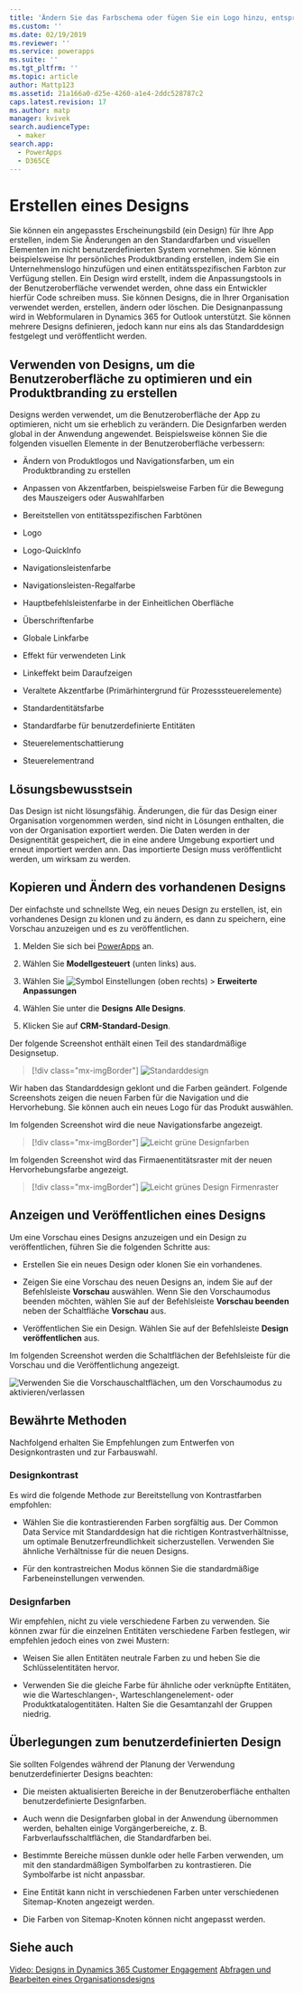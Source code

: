 ```yaml
---
title: 'Ändern Sie das Farbschema oder fügen Sie ein Logo hinzu, entsprechend der Marke Ihrer Organisation  | MicrosoftDocs'
ms.custom: ''
ms.date: 02/19/2019
ms.reviewer: ''
ms.service: powerapps
ms.suite: ''
ms.tgt_pltfrm: ''
ms.topic: article
author: Mattp123
ms.assetid: 21a166a0-d25e-4260-a1e4-2ddc528787c2
caps.latest.revision: 17
ms.author: matp
manager: kvivek
search.audienceType:
  - maker
search.app:
  - PowerApps
  - D365CE
---
```

# <a name="create-a-theme"></a>Erstellen eines Designs

Sie können ein angepasstes Erscheinungsbild (ein Design) für Ihre App erstellen, indem Sie Änderungen an den Standardfarben und visuellen Elementen im nicht benutzerdefinierten System vornehmen. Sie können beispielsweise Ihr persönliches Produktbranding erstellen, indem Sie ein Unternehmenslogo hinzufügen und einen entitätsspezifischen Farbton zur Verfügung stellen. Ein Design wird erstellt, indem die Anpassungstools in der Benutzeroberfläche verwendet werden, ohne dass ein Entwickler hierfür Code schreiben muss. Sie können Designs, die in Ihrer Organisation verwendet werden, erstellen, ändern oder löschen. Die Designanpassung wird in Webformularen in  Dynamics 365 for Outlook unterstützt. Sie können mehrere Designs definieren, jedoch kann nur eins als das Standarddesign festgelegt und veröffentlicht werden.  
  
<a name="UseThemes"></a>   
## <a name="use-themes-to-enhance-the-user-interface-and-create-your-product-branding"></a>Verwenden von Designs, um die Benutzeroberfläche zu optimieren und ein Produktbranding zu erstellen  
 Designs werden verwendet, um die Benutzeroberfläche der App zu optimieren, nicht um sie erheblich zu verändern. Die Designfarben werden global in der Anwendung angewendet. Beispielsweise können Sie die folgenden visuellen Elemente in der Benutzeroberfläche verbessern:  
  
-   Ändern von Produktlogos und Navigationsfarben, um ein Produktbranding zu erstellen  
  
-   Anpassen von Akzentfarben, beispielsweise Farben für die Bewegung des Mauszeigers oder Auswahlfarben  
  
-   Bereitstellen von entitätsspezifischen Farbtönen  
    
-   Logo  
  
-   Logo-QuickInfo  
  
-   Navigationsleistenfarbe  
  
-   Navigationsleisten-Regalfarbe

-   Hauptbefehlsleistenfarbe in der Einheitlichen Oberfläche
  
-   Überschriftenfarbe  
  
-   Globale Linkfarbe  
  
-   Effekt für verwendeten Link  
  
-   Linkeffekt beim Daraufzeigen  
  
-   Veraltete Akzentfarbe (Primärhintergrund für Prozesssteuerelemente)  
  
-   Standardentitätsfarbe  
  
-   Standardfarbe für benutzerdefinierte Entitäten  
  
-   Steuerelementschattierung  
  
-   Steuerelementrand  
  
<a name="Solution"></a>   
## <a name="solution-awareness"></a>Lösungsbewusstsein  
 Das Design ist nicht lösungsfähig. Änderungen, die für das Design einer Organisation vorgenommen werden, sind nicht in Lösungen enthalten, die von der Organisation exportiert werden. Die Daten werden in der Designentität gespeichert, die in eine andere Umgebung exportiert und erneut importiert werden ann. Das importierte Design muss veröffentlicht werden, um wirksam zu werden.  
  
<a name="CloneAlter"></a>   
## <a name="copy-and-alter-the-existing-theme"></a>Kopieren und Ändern des vorhandenen Designs  
 Der einfachste und schnellste Weg, ein neues Design zu erstellen, ist, ein vorhandenes Design zu klonen und zu ändern, es dann zu speichern, eine Vorschau anzuzeigen und es zu veröffentlichen. 
 
1.  Melden Sie sich bei [PowerApps](https://web.powerapps.com/?utm_source=padocs&utm_medium=linkinadoc&utm_campaign=referralsfromdoc) an.

2.  Wählen Sie **Modellgesteuert** (unten links) aus. 

3.  Wählen Sie ![Symbol Einstellungen](../model-driven-apps/media/powerapps-gear.png) (oben rechts) > **Erweiterte Anpassungen** 

4. Wählen Sie unter die **Designs** **Alle Designs**. 

5. Klicken Sie auf **CRM-Standard-Design**. 

Der folgende Screenshot enthält einen Teil des standardmäßige Designsetup.  

> [!div class="mx-imgBorder"] 
> ![Standarddesign](media/default-theme.png) 
  
 Wir haben das Standarddesign geklont und die Farben geändert. Folgende Screenshots zeigen die neuen Farben für die Navigation und die Hervorhebung. Sie können auch ein neues Logo für das Produkt auswählen.  
  
 Im folgenden Screenshot wird die neue Navigationsfarbe angezeigt.  
 
 > [!div class="mx-imgBorder"] 
 > ![Leicht grüne Designfarben](media/theme-gentle-green.png "Leicht grüne Designfarben")  
  
 Im folgenden Screenshot wird das Firmaenentitätsraster mit der neuen Hervorhebungsfarbe angezeigt.  
 
 > [!div class="mx-imgBorder"] 
 > ![Leicht grünes Design Firmenraster](media/themes-gentle-green-account-grid.png "Leicht grünes Design Firmenraster")  
  
<a name="Publish"></a>   
## <a name="preview-and-publish-a-theme"></a>Anzeigen und Veröffentlichen eines Designs  
 Um eine Vorschau eines Designs anzuzeigen und ein Design zu veröffentlichen, führen Sie die folgenden Schritte aus:  
  
-   Erstellen Sie ein neues Design oder klonen Sie ein vorhandenes.  
  
-   Zeigen Sie eine Vorschau des neuen Designs an, indem Sie auf der Befehlsleiste **Vorschau** auswählen. Wenn Sie den Vorschaumodus beenden möchten, wählen Sie auf der Befehlsleiste **Vorschau beenden** neben der Schaltfläche **Vorschau** aus.  
  
-   Veröffentlichen Sie ein Design. Wählen Sie auf der Befehlsleiste **Design veröffentlichen** aus.  
  
 Im folgenden Screenshot werden die Schaltflächen der Befehlsleiste für die Vorschau und die Veröffentlichung angezeigt.  
  
 ![Verwenden Sie die Vorschauschaltflächen, um den Vorschaumodus zu aktivieren/verlassen](media/themes-preview-buttons.PNG "Verwenden Sie die Vorschauschaltflächen, um den Vorschaumodus zu aktivieren/verlassen")  
  
<a name="BestPracticies"></a>   
## <a name="best-practices"></a>Bewährte Methoden  
 Nachfolgend erhalten Sie Empfehlungen zum Entwerfen von Designkontrasten und zur Farbauswahl.  
  
### <a name="theme-contrast"></a>Designkontrast  
 Es wird die folgende Methode zur Bereitstellung von Kontrastfarben empfohlen:  
  
-   Wählen Sie die kontrastierenden Farben sorgfältig aus. Der Common Data Service mit Standarddesign hat die richtigen Kontrastverhältnisse, um optimale Benutzerfreundlichkeit sicherzustellen. Verwenden Sie ähnliche Verhältnisse für die neuen Designs.  
  
-   Für den kontrastreichen Modus können Sie die standardmäßige Farbeneinstellungen verwenden.  
  
### <a name="theme-colors"></a>Designfarben  
 Wir empfehlen, nicht zu viele verschiedene Farben zu verwenden. Sie können zwar für die einzelnen Entitäten verschiedene Farben festlegen, wir empfehlen jedoch eines von zwei Mustern:  
  
-   Weisen Sie allen Entitäten neutrale Farben zu und heben Sie die Schlüsselentitäten hervor.  
  
-   Verwenden Sie die gleiche Farbe für ähnliche oder verknüpfte Entitäten, wie die Warteschlangen-, Warteschlangenelement- oder Produktkatalogentitäten. Halten Sie die Gesamtanzahl der Gruppen niedrig.  
  
<a name="Considerations"></a>   
## <a name="custom-theme-considerations"></a>Überlegungen zum benutzerdefinierten Design  
 Sie sollten Folgendes während der Planung der Verwendung benutzerdefinierter Designs beachten:  
  
-   Die meisten aktualisierten Bereiche in der Benutzeroberfläche enthalten benutzerdefinierte Designfarben.  
  
-   Auch wenn die Designfarben global in der Anwendung übernommen werden, behalten einige Vorgängerbereiche, z. B. Farbverlaufsschaltflächen, die Standardfarben bei.  
  
-   Bestimmte Bereiche müssen dunkle oder helle Farben verwenden, um mit den standardmäßigen Symbolfarben zu kontrastieren. Die Symbolfarbe ist nicht anpassbar.  
  
-   Eine Entität kann nicht in verschiedenen Farben unter verschiedenen Sitemap-Knoten angezeigt werden.  
  
-   Die Farben von Sitemap-Knoten können nicht angepasst werden.  
  
## <a name="see-also"></a>Siehe auch  
         
 [Video: Designs in Dynamics 365 Customer Engagement](http://go.microsoft.com/fwlink/p/?LinkId=529568) [Abfragen und Bearbeiten eines Organisationsdesigns](https://docs.microsoft.com/dynamics365/customer-engagement/developer/customize-dev/query-and-edit-an-organization-theme)

